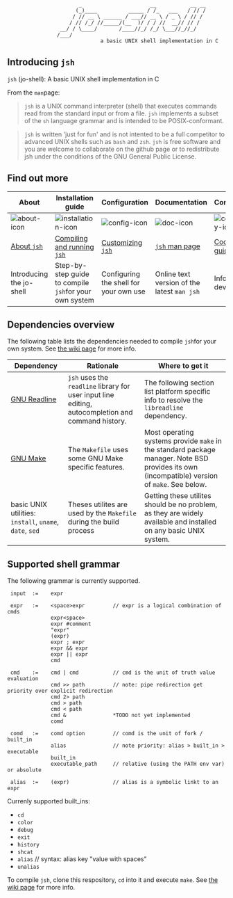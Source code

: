 ```
                       _                      __           __ __
                      (_)____          _____ / /_   ___   / // /
                     / // __ \ ______ / ___// __ \ / _ \ / // / 
                    / // /_/ //_____/(__  )/ / / //  __// // /  
                 __/ / \____/       /____//_/ /_/ \___//_//_/   
                /___/
                              a basic UNIX shell implementation in C
```
## Introducing `jsh`
`jsh` (jo-shell): A basic UNIX shell implementation in C

From the `man`page:
> `jsh` is a UNIX command interpreter (shell) that executes commands read from the standard input or from a file. `jsh` implements a subset of the `sh` language grammar and is intended to be POSIX-conformant.

> `jsh` is written 'just for fun' and is not intented to be a full competitor to advanced UNIX shells such as `bash` and `zsh`. `jsh` is free software and you are welcome to collaborate on the github page or to redistribute jsh under the conditions of the GNU General Public License.

## Find out more
| About | Installation guide | Configuration | Documentation | Contributing |
|-------|-------------------|---------------|--------------|--------------|
| ![about-icon](https://cloud.githubusercontent.com/assets/2464627/4871965/28777edc-61d1-11e4-876c-4f874b75e9ae.png) | ![installation-icon](https://cloud.githubusercontent.com/assets/2464627/4871947/8c2f52fc-61d0-11e4-9f31-5f44aaecfcce.png) | ![config-icon](https://cloud.githubusercontent.com/assets/2464627/4872003/81e09858-61d3-11e4-94e4-920777e271cf.png) | ![doc-icon](https://cloud.githubusercontent.com/assets/2464627/4871956/bb9b4e74-61d0-11e4-978b-9af28da67ad8.png) | ![community-icon](https://cloud.githubusercontent.com/assets/2464627/4871945/53747d02-61d0-11e4-8ae8-10e1bdf3b70b.png) |
| [About `jsh`](About) | [Compiling and running `jsh`](Compiling-and-running) | [Customizing `jsh`](Sample-configuration-files) | [`jsh` man page](Manual) | [Coding guidelines](Coding-guidelines)|
| Introducing the jo-shell | Step-by-step guide to compile `jsh`for your own system | Configuring the shell for your own use | Online text version of the latest `man jsh` | Info for developers |

## Dependencies overview
The following table lists the dependencies needed to compile `jsh`for your own system. See [the wiki page](https://github.com/jovanbulck/jo-shell/wiki/Compiling-and-running) for more info.

| Dependency | Rationale | Where to get it|
|------------|-----------|--------------|
| [GNU Readline](http://cnswww.cns.cwru.edu/php/chet/readline/rltop.html) | `jsh` uses the `readline` library for user input line editing, autocompletion and command history. | The following section list platform specific info to resolve the `libreadline` dependency. |
| [GNU Make](https://www.gnu.org/software/make/) | The `Makefile` uses some GNU Make specific features. | Most operating systems provide `make` in the standard package manager. Note BSD provides its own (incompatible) version of `make`. See below. |
| basic UNIX utilities: `install`, `uname`, `date`, `sed` | Theses utilites are used by the `Makefile` during the build process | Getting these utilites should be no problem, as they are widely available and installed on any basic UNIX system. |

## Supported shell grammar

The following grammar is currently supported.

```
 input  :=    expr

 expr   :=    <space>expr         // expr is a logical combination of cmds
              expr<space>
              expr #comment
              "expr"
              (expr)
              expr ; expr
              expr && expr
              expr || expr
              cmd

 cmd    :=    cmd | cmd           // cmd is the unit of truth value evaluation
              cmd >> path         // note: pipe redirection get priority over explicit redirection
              cmd 2> path
              cmd > path
              cmd < path
              cmd &               *TODO not yet implemented
              comd

 comd   :=    comd option         // comd is the unit of fork / built_in
              alias               // note priority: alias > built_in > executable
              built_in
              executable_path     // relative (using the PATH env var) or absolute

 alias  :=    (expr)              // alias is a symbolic linkt to an expr
```

Currenly supported built_ins:
* `cd`
* `color`
* `debug`
* `exit`
* `history`
* `shcat`
* `alias`       // syntax: alias key "value with spaces"
* `unalias`

To compile `jsh`, clone this respository, `cd` into it and execute `make`. See [the wiki page](https://github.com/jovanbulck/jo-shell/wiki/Compiling-and-running) for more info.
